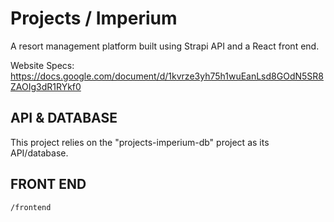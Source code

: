 # Projects / Imperium

A resort management platform built using Strapi API and a React front end.

Website Specs: https://docs.google.com/document/d/1kvrze3yh75h1wuEanLsd8GOdN5SR8ZAOIg3dR1RYkf0

## API & DATABASE

This project relies on the "projects-imperium-db" project as its API/database.

## FRONT END

`/frontend`